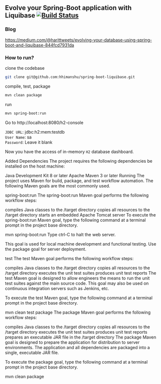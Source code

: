 ## Evolve your Spring-Boot application with Liquibase [![Build Status](https://travis-ci.org/hhimanshu/spring-boot-liquibase.svg?branch=master)](https://travis-ci.org/hhimanshu/spring-boot-liquibase)

### Blog
https://medium.com/@harittweets/evolving-your-database-using-spring-boot-and-liquibase-844fcd7931da

### How to run?
clone the codebase
```bash
git clone git@github.com:hhimanshu/spring-boot-liquibase.git
```

compile, test, package
```bash
mvn clean package
```

run
```bash
mvn spring-boot:run
```

Go to http://localhost:8080/h2-console  
  
`JDBC URL`: jdbc:h2:mem:testdb  
`User Name`: sa  
`Password`: Leave it blank

Now you have the access of in-memory `H2` database dashboard.

Added Dependencies
The project requires the following dependencies be installed on the host machine:

Java Development Kit 8 or later
Apache Maven 3 or later
Running
The project uses Maven for build, package, and test workflow automation. The following Maven goals are the most commonly used.

spring-boot:run
The spring-boot:run Maven goal performs the following workflow steps:

compiles Java classes to the /target directory
copies all resources to the /target directory
starts an embedded Apache Tomcat server
To execute the spring-boot:run Maven goal, type the following command at a terminal prompt in the project base directory.

mvn spring-boot:run
Type ctrl-C to halt the web server.

This goal is used for local machine development and functional testing. Use the package goal for server deployment.

test
The test Maven goal performs the following workflow steps:

compiles Java classes to the /target directory
copies all resources to the /target directory
executes the unit test suites
produces unit test reports
The test Maven goal is designed to allow engineers the means to run the unit test suites against the main source code. This goal may also be used on continuous integration servers such as Jenkins, etc.

To execute the test Maven goal, type the following command at a terminal prompt in the project base directory.

mvn clean test
package
The package Maven goal performs the following workflow steps:

compiles Java classes to the /target directory
copies all resources to the /target directory
executes the unit test suites
produces unit test reports
prepares an executable JAR file in the /target directory
The package Maven goal is designed to prepare the application for distribution to server environments. The application and all dependencies are packaged into a single, executable JAR file.

To execute the package goal, type the following command at a terminal prompt in the project base directory.

mvn clean package
